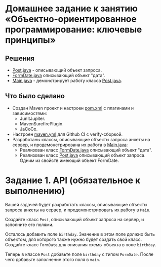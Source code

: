 # Домашнее задание к занятию «Объектно-ориентированное программирование: ключевые принципы»

## Решения
* <a href="https://github.com/Nephedov/9.Java/blob/main/src/main/java/ru/netology/json/Post.java">Post.java</a> - описывающий объект запроса.
* <a href="https://github.com/Nephedov/9.Java/blob/main/src/main/java/ru/netology/json/FormDate.java">FormDate.java</a> описывающий объект "дата".
* <a href="https://github.com/Nephedov/9.Java/blob/main/src/main/java/Main.java">Main.java</a> - демонстрирует работу класса
  <a href="https://github.com/Nephedov/9.Java/blob/main/src/main/java/ru/netology/json/Post.java">Post.java</a>.

## Что было сделано
* Создан Maven проект и настроен <a href="https://github.com/Nephedov/9.Java/blob/main/pom.xml">pom.xml</a> c плагинами и зависимостями:
  * JunitJupiter.
  * MavenSurefirePlugin.
  * JaCoCo.
* Настроен <a href="https://github.com/Nephedov/9.Java/blob/main/.github/workflows/maven.yml">maven.yml</a> для Github CI с verify-сборкой.
* Разработаны классы, описывающие объекты запроса анкеты на сервер, и продемонстрирована их работа в <a href="https://github.com/Nephedov/9.Java/blob/main/src/main/java/Main.java">Main.java</a>:
  * Реализован класс <a href="https://github.com/Nephedov/9.Java/blob/main/src/main/java/ru/netology/json/FormDate.java">FormDate.java</a> описывающий объект "дата".
  * Реализован класс <a href="https://github.com/Nephedov/9.Java/blob/main/src/main/java/ru/netology/json/Post.java">Post.java</a> описывающий объект запроса. Одним из свойств имеющий объект FormDate.

# Задание 1. API (обязательное к выполнению)

Вашей задачей будет разработать классы, описывающие объекты запроса анкеты на сервер, и продемонстрировать их работу в `Main`.

Создайте класс `Post`, описывающий объект запроса на сервер, и заполните его полями.

Осталось добавить поле `birthday`. Значение в этом поле должно быть объектом, для которого также нужно будет создать свой класс. Создайте класс `FormDate` для описания схемы объекта в поле `birthday`.

Теперь в классе `Post` добавьте поле `birthday` с типом `FormDate`. После чего добавьте заполнение этого поля в `main`.
